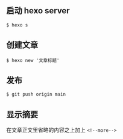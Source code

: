 
## 启动 hexo server

```shell
$ hexo s
```

## 创建文章

```shell
$ hexo new '文章标题'
```

## 发布

```shell
$ git push origin main
```

## 显示摘要

在文章正文里省略的内容之上加上 `<!--more-->`
